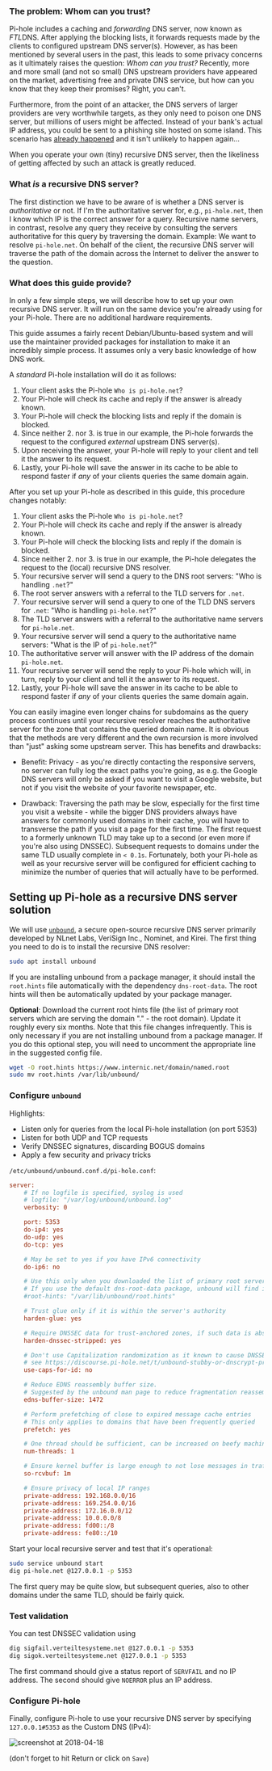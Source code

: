 ### The problem: Whom can you trust?

Pi-hole includes a caching and *forwarding* DNS server, now known as *FTL*DNS. After applying the blocking lists, it forwards requests made by the clients to configured upstream DNS server(s). However, as has been mentioned by several users in the past, this leads to some privacy concerns as it ultimately raises the question: _Whom can you trust?_ Recently, more and more small (and not so small) DNS upstream providers have appeared on the market, advertising free and private DNS service, but how can you know that they keep their promises? Right, you can't.

Furthermore, from the point of an attacker, the DNS servers of larger providers are very worthwhile targets, as they only need to poison one DNS server, but millions of users might be affected. Instead of your bank's actual IP address, you could be sent to a phishing site hosted on some island. This scenario has [already happened](https://www.zdnet.com/article/dns-cache-poisoning-attacks-exploited-in-the-wild/) and it isn't unlikely to happen again...

When you operate your own (tiny) recursive DNS server, then the likeliness of getting affected by such an attack is greatly reduced.

### What *is* a recursive DNS server?

The first distinction we have to be aware of is whether a DNS server is *authoritative* or not. If I'm the authoritative server for, e.g., `pi-hole.net`, then I know which IP is the correct answer for a query. Recursive name servers, in contrast, resolve any query they receive by consulting the servers authoritative for this query by traversing the domain.
Example: We want to resolve `pi-hole.net`. On behalf of the client, the recursive DNS server will traverse the path of the domain across the Internet to deliver the answer to the question.

### What does this guide provide?

In only a few simple steps, we will describe how to set up your own recursive DNS server. It will run on the same device you're already using for your Pi-hole. There are no additional hardware requirements.

This guide assumes a fairly recent Debian/Ubuntu-based system and will use the maintainer provided packages for installation to make it an incredibly simple process. It assumes only a very basic knowledge of how DNS work.

A _standard_ Pi-hole installation will do it as follows:

1. Your client asks the Pi-hole `Who is pi-hole.net`?
2. Your Pi-hole will check its cache and reply if the answer is already known.
3. Your Pi-hole will check the blocking lists and reply if the domain is blocked.
4. Since neither 2. nor 3. is true in our example, the Pi-hole forwards the request to the configured *external* upstream DNS server(s).
5. Upon receiving the answer, your Pi-hole will reply to your client and tell it the answer to its request.
6. Lastly, your Pi-hole will save the answer in its cache to be able to respond faster if *any* of your clients queries the same domain again.

After you set up your Pi-hole as described in this guide, this procedure changes notably:

1. Your client asks the Pi-hole `Who is pi-hole.net`?
2. Your Pi-hole will check its cache and reply if the answer is already known.
3. Your Pi-hole will check the blocking lists and reply if the domain is blocked.
4. Since neither 2. nor 3. is true in our example, the Pi-hole delegates the request to the (local) recursive DNS resolver.
5. Your recursive server will send a query to the DNS root servers: "Who is handling `.net`?"
6. The root server answers with a referral to the TLD servers for `.net`.
7. Your recursive server will send a query to one of the TLD DNS servers for `.net`: "Who is handling `pi-hole.net`?"
8. The TLD server answers with a referral to the authoritative name servers for `pi-hole.net`.
9. Your recursive server will send a query to the authoritative name servers: "What is the IP of `pi-hole.net`?"
10. The authoritative server will answer with the IP address of the domain `pi-hole.net`.
11. Your recursive server will send the reply to your Pi-hole which will, in turn, reply to your client and tell it the answer to its request.
12. Lastly, your Pi-hole will save the answer in its cache to be able to respond faster if *any* of your clients queries the same domain again.

You can easily imagine even longer chains for subdomains as the query process continues until your recursive resolver reaches the authoritative server for the zone that contains the queried domain name. It is obvious that the methods are very different and the own recursion is more involved than "just" asking some upstream server. This has benefits and drawbacks:

- Benefit: Privacy - as you're directly contacting the responsive servers, no server can fully log the exact paths you're going, as e.g. the Google DNS servers will only be asked if you want to visit a Google website, but not if you visit the website of your favorite newspaper, etc.

- Drawback: Traversing the path may be slow, especially for the first time you visit a website - while the bigger DNS providers always have answers for commonly used domains in their cache, you will have to transverse the path if you visit a page for the first time. The first request to a formerly unknown TLD may take up to a second (or even more if you're also using DNSSEC). Subsequent requests to domains under the same TLD usually complete in `< 0.1s`.
Fortunately, both your Pi-hole as well as your recursive server will be configured for efficient caching to minimize the number of queries that will actually have to be performed.

## Setting up Pi-hole as a recursive DNS server solution

We will use [`unbound`](https://github.com/NLnetLabs/unbound), a secure open-source recursive DNS server primarily developed by NLnet Labs, VeriSign Inc., Nominet, and Kirei.
The first thing you need to do is to install the recursive DNS resolver:

```bash
sudo apt install unbound
```

If you are installing unbound from a package manager, it should install the `root.hints` file automatically with the dependency `dns-root-data`. The root hints will then be automatically updated by your package manager.

**Optional**: Download the current root hints file (the list of primary root servers which are serving the domain "." - the root domain). Update it roughly every six months. Note that this file changes infrequently. This is only necessary if you are not installing unbound from a package manager. If you do this optional step, you will need to uncomment the appropriate line in the suggested config file.

```bash
wget -O root.hints https://www.internic.net/domain/named.root
sudo mv root.hints /var/lib/unbound/
```

### Configure `unbound`

Highlights:

- Listen only for queries from the local Pi-hole installation (on port 5353)
- Listen for both UDP and TCP requests
- Verify DNSSEC signatures, discarding BOGUS domains
- Apply a few security and privacy tricks

`/etc/unbound/unbound.conf.d/pi-hole.conf`:

```ini
server:
    # If no logfile is specified, syslog is used
    # logfile: "/var/log/unbound/unbound.log"
    verbosity: 0

    port: 5353
    do-ip4: yes
    do-udp: yes
    do-tcp: yes

    # May be set to yes if you have IPv6 connectivity
    do-ip6: no

    # Use this only when you downloaded the list of primary root servers!
    # If you use the default dns-root-data package, unbound will find it automatically
    #root-hints: "/var/lib/unbound/root.hints"

    # Trust glue only if it is within the server's authority
    harden-glue: yes

    # Require DNSSEC data for trust-anchored zones, if such data is absent, the zone becomes BOGUS
    harden-dnssec-stripped: yes

    # Don't use Capitalization randomization as it known to cause DNSSEC issues sometimes
    # see https://discourse.pi-hole.net/t/unbound-stubby-or-dnscrypt-proxy/9378 for further details
    use-caps-for-id: no

    # Reduce EDNS reassembly buffer size.
    # Suggested by the unbound man page to reduce fragmentation reassembly problems
    edns-buffer-size: 1472

    # Perform prefetching of close to expired message cache entries
    # This only applies to domains that have been frequently queried
    prefetch: yes

    # One thread should be sufficient, can be increased on beefy machines. In reality for most users running on small networks or on a single machine, it should be unnecessary to seek performance enhancement by increasing num-threads above 1.
    num-threads: 1

    # Ensure kernel buffer is large enough to not lose messages in traffic spikes
    so-rcvbuf: 1m

    # Ensure privacy of local IP ranges
    private-address: 192.168.0.0/16
    private-address: 169.254.0.0/16
    private-address: 172.16.0.0/12
    private-address: 10.0.0.0/8
    private-address: fd00::/8
    private-address: fe80::/10
```

Start your local recursive server and test that it's operational:

```bash
sudo service unbound start
dig pi-hole.net @127.0.0.1 -p 5353
```

The first query may be quite slow, but subsequent queries, also to other domains under the same TLD, should be fairly quick.

### Test validation

You can test DNSSEC validation using

```bash
dig sigfail.verteiltesysteme.net @127.0.0.1 -p 5353
dig sigok.verteiltesysteme.net @127.0.0.1 -p 5353
```

The first command should give a status report of `SERVFAIL` and no IP address. The second should give `NOERROR` plus an IP address.

### Configure Pi-hole

Finally, configure Pi-hole to use your recursive DNS server by specifying `127.0.0.1#5353` as the Custom DNS (IPv4):

![screenshot at 2018-04-18](../images/RecursiveResolver.png)

(don't forget to hit Return or click on `Save`)
